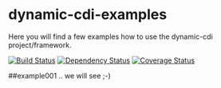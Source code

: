 # dynamic-cdi-examples


Here you will find a few examples how to use the dynamic-cdi project/framework.

[![Build Status](https://travis-ci.org/RapidPM/dynamic-cdi-examples.svg?branch=master)](https://travis-ci.org/RapidPM/dynamic-cdi-examples)
[![Dependency Status](https://www.versioneye.com/user/projects/55c1ddba6537620017002993/badge.svg?style=flat)](https://www.versioneye.com/user/projects/55c1ddba6537620017002993)
[![Coverage Status](https://coveralls.io/repos/RapidPM/dynamic-cdi-examples/badge.svg?branch=master&service=github)](https://coveralls.io/github/RapidPM/dynamic-cdi-examples?branch=master)


##example001
.. we will see ;-)
